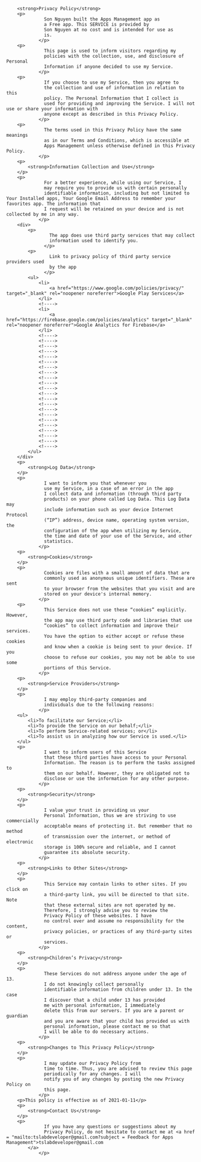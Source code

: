 
		<strong>Privacy Policy</strong>
		<p>
                  Son Nguyen built the Apps Management app as
                  a Free app. This SERVICE is provided by
                  Son Nguyen at no cost and is intended for use as
                  is.
                </p>
		<p>
                  This page is used to inform visitors regarding my
                  policies with the collection, use, and disclosure of Personal
                  Information if anyone decided to use my Service.
                </p>
		<p>
                  If you choose to use my Service, then you agree to
                  the collection and use of information in relation to this
                  policy. The Personal Information that I collect is
                  used for providing and improving the Service. I will not use or share your information with
                  anyone except as described in this Privacy Policy.
                </p>
		<p>
                  The terms used in this Privacy Policy have the same meanings
                  as in our Terms and Conditions, which is accessible at
                  Apps Management unless otherwise defined in this Privacy Policy.
                </p>
		<p>
			<strong>Information Collection and Use</strong>
		</p>
		<p>
                  For a better experience, while using our Service, I
                  may require you to provide us with certain personally
                  identifiable information, including but not limited to Your Installed apps, Your Google Email Address to remember your favorites app. The information that
                  I request will be retained on your device and is not collected by me in any way.
                </p>
		<div>
			<p>
                    The app does use third party services that may collect
                    information used to identify you.
                  </p>
			<p>
                    Link to privacy policy of third party service providers used
                    by the app
                  </p>
			<ul>
				<li>
					<a href="https://www.google.com/policies/privacy/" target="_blank" rel="noopener noreferrer">Google Play Services</a>
				</li>
				<!---->
				<li>
					<a href="https://firebase.google.com/policies/analytics" target="_blank" rel="noopener noreferrer">Google Analytics for Firebase</a>
				</li>
				<!---->
				<!---->
				<!---->
				<!---->
				<!---->
				<!---->
				<!---->
				<!---->
				<!---->
				<!---->
				<!---->
				<!---->
				<!---->
				<!---->
				<!---->
				<!---->
				<!---->
				<!---->
				<!---->
				<!---->
				<!---->
				<!---->
			</ul>
		</div>
		<p>
			<strong>Log Data</strong>
		</p>
		<p>
                  I want to inform you that whenever you
                  use my Service, in a case of an error in the app
                  I collect data and information (through third party
                  products) on your phone called Log Data. This Log Data may
                  include information such as your device Internet Protocol
                  (“IP”) address, device name, operating system version, the
                  configuration of the app when utilizing my Service,
                  the time and date of your use of the Service, and other
                  statistics.
                </p>
		<p>
			<strong>Cookies</strong>
		</p>
		<p>
                  Cookies are files with a small amount of data that are
                  commonly used as anonymous unique identifiers. These are sent
                  to your browser from the websites that you visit and are
                  stored on your device's internal memory.
                </p>
		<p>
                  This Service does not use these “cookies” explicitly. However,
                  the app may use third party code and libraries that use
                  “cookies” to collect information and improve their services.
                  You have the option to either accept or refuse these cookies
                  and know when a cookie is being sent to your device. If you
                  choose to refuse our cookies, you may not be able to use some
                  portions of this Service.
                </p>
		<p>
			<strong>Service Providers</strong>
		</p>
		<p>
                  I may employ third-party companies and
                  individuals due to the following reasons:
                </p>
		<ul>
			<li>To facilitate our Service;</li>
			<li>To provide the Service on our behalf;</li>
			<li>To perform Service-related services; or</li>
			<li>To assist us in analyzing how our Service is used.</li>
		</ul>
		<p>
                  I want to inform users of this Service
                  that these third parties have access to your Personal
                  Information. The reason is to perform the tasks assigned to
                  them on our behalf. However, they are obligated not to
                  disclose or use the information for any other purpose.
                </p>
		<p>
			<strong>Security</strong>
		</p>
		<p>
                  I value your trust in providing us your
                  Personal Information, thus we are striving to use commercially
                  acceptable means of protecting it. But remember that no method
                  of transmission over the internet, or method of electronic
                  storage is 100% secure and reliable, and I cannot
                  guarantee its absolute security.
                </p>
		<p>
			<strong>Links to Other Sites</strong>
		</p>
		<p>
                  This Service may contain links to other sites. If you click on
                  a third-party link, you will be directed to that site. Note
                  that these external sites are not operated by me.
                  Therefore, I strongly advise you to review the
                  Privacy Policy of these websites. I have
                  no control over and assume no responsibility for the content,
                  privacy policies, or practices of any third-party sites or
                  services.
                </p>
		<p>
			<strong>Children’s Privacy</strong>
		</p>
		<p>
                  These Services do not address anyone under the age of 13.
                  I do not knowingly collect personally
                  identifiable information from children under 13. In the case
                  I discover that a child under 13 has provided
                  me with personal information, I immediately
                  delete this from our servers. If you are a parent or guardian
                  and you are aware that your child has provided us with
                  personal information, please contact me so that
                  I will be able to do necessary actions.
                </p>
		<p>
			<strong>Changes to This Privacy Policy</strong>
		</p>
		<p>
                  I may update our Privacy Policy from
                  time to time. Thus, you are advised to review this page
                  periodically for any changes. I will
                  notify you of any changes by posting the new Privacy Policy on
                  this page.
                </p>
		<p>This policy is effective as of 2021-01-11</p>
		<p>
			<strong>Contact Us</strong>
		</p>
		<p>
                  If you have any questions or suggestions about my
                  Privacy Policy, do not hesitate to contact me at <a href = "mailto:tslabdeveloper@gmail.com?subject = Feedback for Apps Management">tslabdeveloper@gmail.com
			</a>
                </p>
		
	

